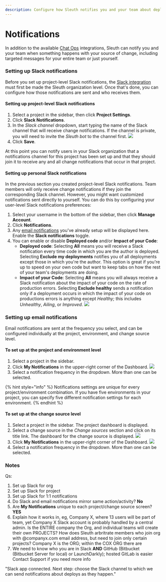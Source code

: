 ```yaml
---
description: Configure how Sleuth notifies you and your team about deployments
---
```


# Notifications

In addition to the available [Chat Ops](integrations-1/chat-ops/) integrations, Sleuth can notify you and your team when something happens with your source of change, including targeted messages for your entire team or just yourself. 



### Setting up Slack notifications

Before you set up project-level Slack notifications, the [Slack integration](integrations-1/chat-ops/slack.md#about-the-integration) must first be made the Sleuth organization level. Once that's done, you can configure how those notifications are sent and who receives them. 

#### Setting up project-level Slack notifications

1. Select a project in the sidebar, then click **Project Settings**. 
2. Click **Slack Notifications**. 
3. In the _Slack channel_ dropdown, start typing the name of the Slack channel that will receive change notifications. If the channel is private, you will need to invite the _Sleuth bot_ to the channel first.  ![](.gitbook/assets/slack-config-channels.png) 
4. Click **Save**. 

At this point you can notify users in your Slack organization that a notifications channel for this project has been set up and that they should join it to receive any and all change notifications that occur in that project. 

#### Setting up personal Slack notifications

In the previous section you created project-level Slack notifications. Team members will only receive change notifications if they join the corresponding Slack channel. However, you might want customized notifications sent directly to yourself. You can do this by configuring your user-level Slack notifications preferences: 

1. Select your username in the bottom of the sidebar, then click **Manage Account**. 
2. Click **Notifications**. 
3. Any [email notifications](notifications.md#setting-up-email-notifications) you've already setup will be displayed here. Enable the **Slack notifications** toggle. 
4. You can enable or disable **Deployed code** and/or **Impact of your Code**:
   * **Deployed code**: Selecting **All** means you will receive a Slack notification every time code in which you are the author is deployed.  Selecting **Exclude my deployments** notifies you of all deployments except those in which you're the author. This option is great if you're up to speed on your own code but want to keep tabs on how the rest of your team's deployments are doing. 
   * **Impact of your Code**: Selecting **All** means you will always receive a Slack notification about the impact of your code on the rate of production errors.  Selecting **Exclude healthy** sends a notification only if a deployment occurs in which the impact of your code on productions errors is anything except _Healthy;_ this includes _Unhealthy_, _Ailing_, or _Improved_.   ![](.gitbook/assets/notifications-slack-notifications-setup.png) 



### Setting up email notifications 

Email notifications are sent at the frequency you select, and can be configured individually at the project, environment, and change source level. 

#### To set up at the project and environment level

1. Select a project in the sidebar. 
2. Click **My Notifications** in the upper-right corner of the Dashboard.   ![](.gitbook/assets/slack-my-notifications.png) 
3. Select a notification frequency in the dropdown. More than one can be selected.  

{% hint style="info" %}
Notifications settings are unique for every project/environment combination. If you have five environments in your project, you can specify five different notification settings for each environment. 
{% endhint %}

#### To set up at the change source level

1. Select a project in the sidebar. The project dashboard is displayed. 
2. Select a change source in the _Change sources_ section and click on its title link. The dashboard for the change source is displayed.   ![](.gitbook/assets/change-source.png) 
3. Click **My Notifications** in the upper-right corner of the Dashboard.   ![](.gitbook/assets/slack-my-notifications.png) 
4. Select a notification frequency in the dropdown. More than one can be selected. 

### Notes

Qs: 

1. Set up Slack for org
2. Set up Slack for project
3. Set up Slack for 1:1 notifications
4. Do Slack and email notifications mirror same action/activity? **No**
5. Are **My Notifications** unique to each project/change source screen? **YES**
6. Explain how it works in, eg, Company X, where 13 users will be part of team, yet Company X Slack account is probably handled by a central admin. Is the ENTIRE company the Org, and individual teams will create their own PROJECTS? How does Sleuth arbritrate members who join org with @companyx.com email address, but need to join only certain projects? Company X is the ORG; within the COX ORG there are 
7. We need to know who you are in Slack **AND** GitHub \(Bitbucket \(Bitbucket Server for local\) or LaunchDarkly\); hosted GitLab is easier Contact Support if you need more info 

"Slack app connected. Next step: choose the Slack channel to which we can send notifications about deploys as they happen." 

